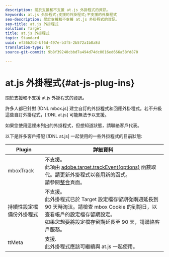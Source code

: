 ```yaml
---
description: 關於支援和不支援 at.js 外掛程式的資訊。
keywords: at.js 外掛程式;支援的外掛程式;不支援的外掛程式
seo-description: 關於支援和不支援 at.js 外掛程式的資訊。
seo-title: at.js 外掛程式
solution: Target
title: at.js 外掛程式
topic: Standard
uuid: ef36b2b2-bf6d-497e-b3f5-2b572a1b8a8d
translation-type: ht
source-git-commit: 9b8f39240cbbd7a494d74dc0016ed666a58fd870

---
```



# at.js 外掛程式{#at-js-plug-ins}

關於支援和不支援 at.js 外掛程式的資訊。

許多人都已針對 [!DNL mbox.js] 建立自訂的外掛程式和回應外掛程式。若不升級這些自訂外掛程式，[!DNL at.js] 可能無法予以支援。

如果您使用這裡未列出的外掛程式，但想知道狀態，請聯絡客戶代表。

以下是許多客戶搭配 [!DNL at.js] 一起使用的一些外掛程式的目前狀態:

| Plugin | 詳細資料 |
|--- |--- |
| mboxTrack | 不支援。<br>此項由 [adobe.target.trackEvent(options)](/help/c-implementing-target/c-implementing-target-for-client-side-web/adobe-target-trackevent.md) 函數取代。請更新外掛程式以套用新的函式。<br>請參閱[整合](/help/c-implementing-target/c-implementing-target-for-client-side-web/c-how-atjs-works/target-atjs-integrations.md)頁面。 |
| 持續性設定檔備份外掛程式 | 不支援。<br>此外掛程式已於 Target 設定檔存留期從兩週延長到 90 天時淘汰。請檢查 mbox Cookie 的到期日，以查看帳戶的設定檔存留期設定。<br>如果您想要將設定檔存留期延長至 90 天，請聯絡客戶服務。 |
| ttMeta | 支援.<br>此外掛程式應該可繼續與 at.js 一起使用。 |